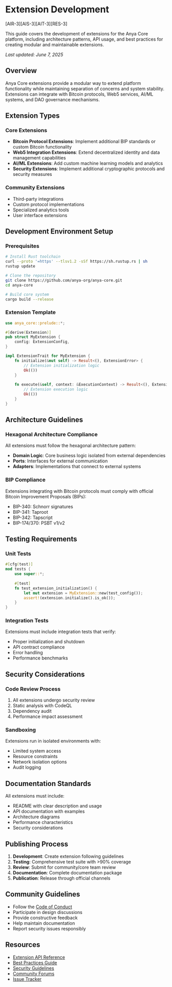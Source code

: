 # Extension Development

[AIR-3][AIS-3][AIT-3][RES-3]

This guide covers the development of extensions for the Anya Core platform, including architecture patterns, API usage, and best practices for creating modular and maintainable extensions.

*Last updated: June 7, 2025*

## Overview

Anya Core extensions provide a modular way to extend platform functionality while maintaining separation of concerns and system stability. Extensions can integrate with Bitcoin protocols, Web5 services, AI/ML systems, and DAO governance mechanisms.

## Extension Types

### Core Extensions
- **Bitcoin Protocol Extensions**: Implement additional BIP standards or custom Bitcoin functionality
- **Web5 Integration Extensions**: Extend decentralized identity and data management capabilities  
- **AI/ML Extensions**: Add custom machine learning models and analytics
- **Security Extensions**: Implement additional cryptographic protocols and security measures

### Community Extensions
- Third-party integrations
- Custom protocol implementations
- Specialized analytics tools
- User interface extensions

## Development Environment Setup

### Prerequisites
```bash
# Install Rust toolchain
curl --proto '=https' --tlsv1.2 -sSf https://sh.rustup.rs | sh
rustup update

# Clone the repository
git clone https://github.com/anya-org/anya-core.git
cd anya-core

# Build core system
cargo build --release
```

### Extension Template
```rust
use anya_core::prelude::*;

#[derive(Extension)]
pub struct MyExtension {
    config: ExtensionConfig,
}

impl ExtensionTrait for MyExtension {
    fn initialize(&mut self) -> Result<(), ExtensionError> {
        // Extension initialization logic
        Ok(())
    }
    
    fn execute(&self, context: &ExecutionContext) -> Result<(), ExtensionError> {
        // Extension execution logic
        Ok(())
    }
}
```

## Architecture Guidelines

### Hexagonal Architecture Compliance
All extensions must follow the hexagonal architecture pattern:
- **Domain Logic**: Core business logic isolated from external dependencies
- **Ports**: Interfaces for external communication
- **Adapters**: Implementations that connect to external systems

### BIP Compliance
Extensions integrating with Bitcoin protocols must comply with official Bitcoin Improvement Proposals (BIPs):
- BIP-340: Schnorr signatures
- BIP-341: Taproot
- BIP-342: Tapscript  
- BIP-174/370: PSBT v1/v2

## Testing Requirements

### Unit Tests
```rust
#[cfg(test)]
mod tests {
    use super::*;
    
    #[test]
    fn test_extension_initialization() {
        let mut extension = MyExtension::new(test_config());
        assert!(extension.initialize().is_ok());
    }
}
```

### Integration Tests
Extensions must include integration tests that verify:
- Proper initialization and shutdown
- API contract compliance
- Error handling
- Performance benchmarks

## Security Considerations

### Code Review Process
1. All extensions undergo security review
2. Static analysis with CodeQL
3. Dependency audit
4. Performance impact assessment

### Sandboxing
Extensions run in isolated environments with:
- Limited system access
- Resource constraints
- Network isolation options
- Audit logging

## Documentation Standards

All extensions must include:
- README with clear description and usage
- API documentation with examples
- Architecture diagrams
- Performance characteristics
- Security considerations

## Publishing Process

1. **Development**: Create extension following guidelines
2. **Testing**: Comprehensive test suite with >90% coverage
3. **Review**: Submit for community/core team review
4. **Documentation**: Complete documentation package
5. **Publication**: Release through official channels

## Community Guidelines

- Follow the [Code of Conduct](../../../CODE_OF_CONDUCT.md)
- Participate in design discussions
- Provide constructive feedback
- Help maintain documentation
- Report security issues responsibly

## Resources

- [Extension API Reference](api-reference.md)
- [Best Practices Guide](best-practices.md)
- [Security Guidelines](../integration/security-guidelines.md)
- [Community Forums](https://github.com/anya-org/anya-core/discussions)
- [Issue Tracker](https://github.com/anya-org/anya-core/issues)
